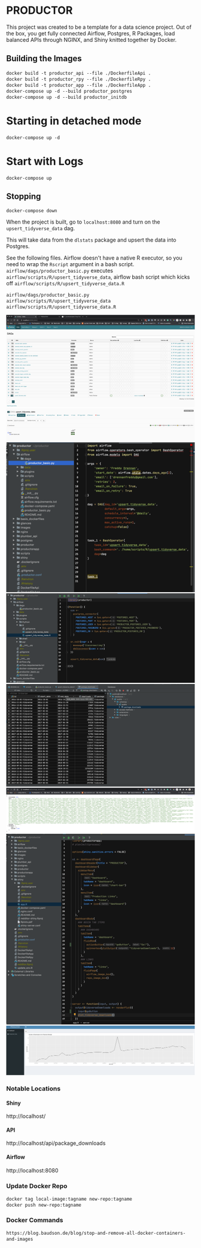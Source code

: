 # PRODUCTOR 

This project was created to be a template for a data science project. Out of the box, you get fully connected Airflow,
Postgres, R Packages, load balanced APIs through NGINX, and Shiny knitted together by Docker.


## Building the Images
``` 
docker build -t productor_api --file ./DockerfileApi .
docker build -t productor_rpy --file ./DockerfileRpy .
docker build -t productor_app --file ./DockerfileApp .
docker-compose up -d --build productor_postgres
docker-compose up -d --build productor_initdb

```

# Starting in detached mode
```
docker-compose up -d
```

# Start with Logs
```
docker-compose up
```

## Stopping
```
docker-compose down
```

When the project is built, go to `localhost:8080` and turn on the `upsert_tidyverse_data` dag.

This will take data from the `dlstats` package and upsert the data into Postgres. 

See the following files. Airflow doesn't have a native R executor, so you need to wrap the `Rscript` argument in a 
bash script. `airflow/dags/productor_basic.py` executes `airflow/scripts/R/upsert_tidyverse_data`, airflow bash script
which kicks off `airflow/scripts/R/upsert_tidyverse_data.R`

```
airflow/dags/productor_basic.py
airflow/scripts/R/upsert_tidyverse_data
airflow/scripts/R/upsert_tidyverse_data.R
```

![](images/1_airflow_home.png)
![](images/2_upsert_dag.png)
![](images/3_dag_code.png)
![](images/4_upsert_r.png)
![](images/5_data_inserted.png)
![](images/6_api_package_downloads.png)
![](images/7_shiny_tdvdl.png)
![](images/8_shiny_results.png)


### Notable Locations
#### Shiny
http://localhost/

#### API
http://localhost/api/package_downloads

#### Airflow
http://localhost:8080


### Update Docker Repo
```
docker tag local-image:tagname new-repo:tagname
docker push new-repo:tagname
```

### Docker Commands 
```
https://blog.baudson.de/blog/stop-and-remove-all-docker-containers-and-images
```